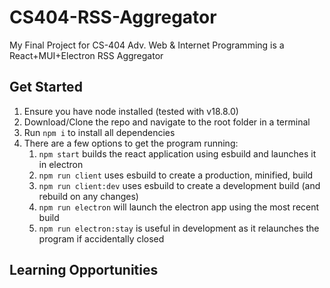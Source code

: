 # CS404-RSS-Aggregator
My Final Project for CS-404 Adv. Web &amp; Internet Programming is a React+MUI+Electron RSS Aggregator


## Get Started
1. Ensure you have node installed (tested with v18.8.0)
2. Download/Clone the repo and navigate to the root folder in a terminal
3. Run `npm i` to install all dependencies
4. There are a few options to get the program running:
    1. `npm start` builds the react application using esbuild and launches it in electron
    2. `npm run client` uses esbuild to create a production, minified, build
    3. `npm run client:dev` uses esbuild to create a development build (and rebuild on any changes)
    4. `npm run electron` will launch the electron app using the most recent build
    5. `npm run electron:stay` is useful in development as it relaunches the program if accidentally closed

## Learning Opportunities
